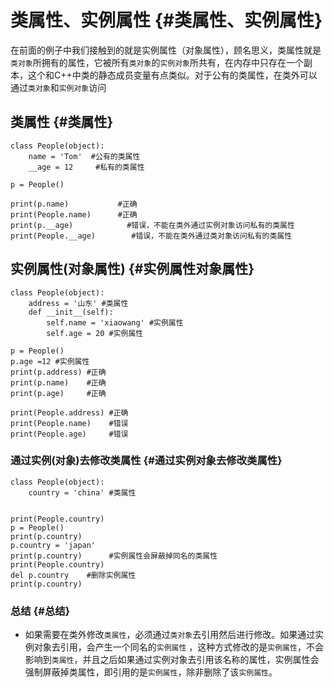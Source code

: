 # 类属性、实例属性 {#类属性、实例属性}

在前面的例子中我们接触到的就是实例属性（对象属性），顾名思义，类属性就是`类对象`所拥有的属性，它被所有`类对象`的`实例对象`所共有，在内存中只存在一个副本，这个和C++中类的静态成员变量有点类似。对于公有的类属性，在类外可以通过`类对象`和`实例对象`访问

## 类属性 {#类属性}

```
class People(object):
    name = 'Tom'  #公有的类属性
    __age = 12     #私有的类属性

p = People()

print(p.name)           #正确
print(People.name)      #正确
print(p.__age)            #错误，不能在类外通过实例对象访问私有的类属性
print(People.__age)        #错误，不能在类外通过类对象访问私有的类属性
```

## 实例属性\(对象属性\) {#实例属性对象属性}

```
class People(object):
    address = '山东' #类属性
    def __init__(self):
        self.name = 'xiaowang' #实例属性
        self.age = 20 #实例属性

p = People()
p.age =12 #实例属性
print(p.address) #正确
print(p.name)    #正确
print(p.age)     #正确

print(People.address) #正确
print(People.name)    #错误
print(People.age)     #错误
```

### 通过实例\(对象\)去修改类属性 {#通过实例对象去修改类属性}

```
class People(object):
    country = 'china' #类属性


print(People.country)
p = People()
print(p.country)
p.country = 'japan' 
print(p.country)      #实例属性会屏蔽掉同名的类属性
print(People.country)
del p.country    #删除实例属性
print(p.country)
```

### 总结 {#总结}

* 如果需要在类外修改`类属性`，必须通过`类对象`去引用然后进行修改。如果通过实例对象去引用，会产生一个同名的`实例属性`
  ，这种方式修改的是`实例属性`，不会影响到`类属性`，并且之后如果通过实例对象去引用该名称的属性，实例属性会强制屏蔽掉类属性，即引用的是`实例属性`，除非删除了该`实例属性`。



